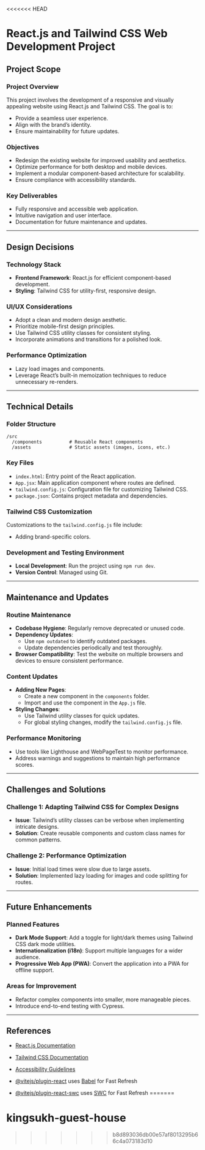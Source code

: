 <<<<<<< HEAD
# React.js and Tailwind CSS Web Development Project

## Project Scope

### Project Overview
This project involves the development of a responsive and visually appealing website using React.js and Tailwind CSS. The goal is to:
- Provide a seamless user experience.
- Align with the brand’s identity.
- Ensure maintainability for future updates.

### Objectives
- Redesign the existing website for improved usability and aesthetics.
- Optimize performance for both desktop and mobile devices.
- Implement a modular component-based architecture for scalability.
- Ensure compliance with accessibility standards.

### Key Deliverables
- Fully responsive and accessible web application.
- Intuitive navigation and user interface.
- Documentation for future maintenance and updates.

---

## Design Decisions

### Technology Stack
- **Frontend Framework**: React.js for efficient component-based development.
- **Styling**: Tailwind CSS for utility-first, responsive design.

### UI/UX Considerations
- Adopt a clean and modern design aesthetic.
- Prioritize mobile-first design principles.
- Use Tailwind CSS utility classes for consistent styling.
- Incorporate animations and transitions for a polished look.

### Performance Optimization
- Lazy load images and components.
- Leverage React’s built-in memoization techniques to reduce unnecessary re-renders.

---

## Technical Details

### Folder Structure
```
/src
  /components          # Reusable React components
  /assets              # Static assets (images, icons, etc.)
```

### Key Files
- `index.html`: Entry point of the React application.
- `App.jsx`: Main application component where routes are defined.
- `tailwind.config.js`: Configuration file for customizing Tailwind CSS.
- `package.json`: Contains project metadata and dependencies.

### Tailwind CSS Customization
Customizations to the `tailwind.config.js` file include:
- Adding brand-specific colors.

### Development and Testing Environment
- **Local Development**: Run the project using `npm run dev`.
- **Version Control**: Managed using Git.

---

## Maintenance and Updates

### Routine Maintenance
- **Codebase Hygiene**: Regularly remove deprecated or unused code.
- **Dependency Updates**:
  - Use `npm outdated` to identify outdated packages.
  - Update dependencies periodically and test thoroughly.
- **Browser Compatibility**: Test the website on multiple browsers and devices to ensure consistent performance.

### Content Updates
- **Adding New Pages**:
  - Create a new component in the `components` folder.
  - Import and use the component in the `App.js` file.
- **Styling Changes**:
  - Use Tailwind utility classes for quick updates.
  - For global styling changes, modify the `tailwind.config.js` file.

### Performance Monitoring
- Use tools like Lighthouse and WebPageTest to monitor performance.
- Address warnings and suggestions to maintain high performance scores.

---

## Challenges and Solutions

### Challenge 1: Adapting Tailwind CSS for Complex Designs
- **Issue**: Tailwind’s utility classes can be verbose when implementing intricate designs.
- **Solution**: Create reusable components and custom class names for common patterns.

### Challenge 2: Performance Optimization
- **Issue**: Initial load times were slow due to large assets.
- **Solution**: Implemented lazy loading for images and code splitting for routes.

---

## Future Enhancements

### Planned Features
- **Dark Mode Support**: Add a toggle for light/dark themes using Tailwind CSS dark mode utilities.
- **Internationalization (i18n)**: Support multiple languages for a wider audience.
- **Progressive Web App (PWA)**: Convert the application into a PWA for offline support.

### Areas for Improvement
- Refactor complex components into smaller, more manageable pieces.
- Introduce end-to-end testing with Cypress.

---

## References
- [React.js Documentation](https://reactjs.org/docs/getting-started.html)
- [Tailwind CSS Documentation](https://tailwindcss.com/docs/installation)
- [Accessibility Guidelines](https://www.w3.org/WAI/standards-guidelines/)


- [@vitejs/plugin-react](https://github.com/vitejs/vite-plugin-react/blob/main/packages/plugin-react/README.md) uses [Babel](https://babeljs.io/) for Fast Refresh
- [@vitejs/plugin-react-swc](https://github.com/vitejs/vite-plugin-react-swc) uses [SWC](https://swc.rs/) for Fast Refresh
=======
# kingsukh-guest-house
>>>>>>> b8d893036db00e57af8013295b66c4a073183d10
